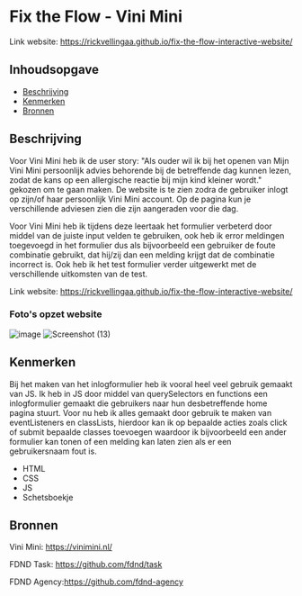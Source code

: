 # Fix the Flow - Vini Mini

Link website: https://rickvellingaa.github.io/fix-the-flow-interactive-website/

## Inhoudsopgave

  * [Beschrijving](#beschrijving)
  * [Kenmerken](#kenmerken)
  * [Bronnen](#bronnen)

## Beschrijving

Voor Vini Mini heb ik de user story: "Als ouder wil ik bij het openen van Mijn Vini Mini persoonlijk advies behorende bij de betreffende dag kunnen lezen, zodat de kans op een allergische reactie bij mijn kind kleiner wordt." gekozen om te gaan maken. De website is te zien zodra de gebruiker inlogt op zijn/of haar persoonlijk Vini Mini account. Op de pagina kun je verschillende adviesen zien die zijn aangeraden voor die dag. 

Voor Vini Mini heb ik tijdens deze leertaak het formulier verbeterd door middel van de juiste input velden te gebruiken, ook heb ik error meldingen toegevoegd in het formulier dus als bijvoorbeeld een gebruiker de foute combinatie gebruikt, dat hij/zij dan een melding krijgt dat de combinatie incorrect is. Ook heb ik het test formulier verder uitgewerkt met de verschillende uitkomsten van de test.

Link website: https://rickvellingaa.github.io/fix-the-flow-interactive-website/

### Foto's opzet website

![image](https://user-images.githubusercontent.com/112856287/205251053-0a7c8cc1-5f0f-4688-a498-5eadf9d37bc3.png)
![Screenshot (13)](https://user-images.githubusercontent.com/112856287/214335528-42a07c03-ea4a-4d74-b517-15dca70568ef.png)

## Kenmerken

Bij het maken van het inlogformulier heb ik vooral heel veel gebruik gemaakt van JS. Ik heb in JS door middel van querySelectors en functions een inlogformulier gemaakt die gebruikers naar hun desbetreffende home pagina stuurt. Voor nu heb ik alles gemaakt door gebruik te maken van eventListeners en classLists, hierdoor kan ik op bepaalde acties zoals click of submit bepaalde classes toevoegen waardoor ik bijvoorbeeld een ander formulier kan tonen of een melding kan laten zien als er een gebruikersnaam fout is. 

* HTML
* CSS
* JS
* Schetsboekje

## Bronnen

Vini Mini: https://vinimini.nl/

FDND Task: https://github.com/fdnd/task

FDND Agency:https://github.com/fdnd-agency
